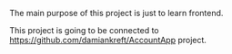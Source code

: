 The main purpose of this project is just to learn frontend. 

This project is going to be connected to https://github.com/damiankreft/AccountApp project.

